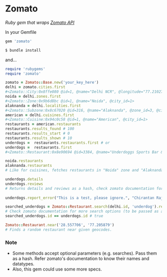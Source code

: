 # Zomato
_Ruby gem that wraps [Zomato API](http://www.zomato.com/api/documentation)_

In your Gemfile

```ruby 
gem 'zomato'
```

```bash 
$ bundle install
```

and...

```ruby 
require 'rubygems'
require 'zomato'

zomato = Zomato::Base.new('your_key_here')
delhi = zomato.cities.first 
#<Zomato::City:0x8ffe080 @id=1, @name="Delhi NCR", @longitude="77.210276", @latitude="28.625789", @has_nightlife=true, @show_zones=true>
noida = delhi.zones.first
#<Zomato::Zone:0x9b6d8bc @id=1, @name="Noida", @city_id=1>
alaknanda = delhi.localities.first 
#<Zomato::Subzone:0x8c67020 @id=316, @name="Alaknanda", @zone_id=3, @city_id=1>
american = delhi.cuisines.first
#<Zomato::Cuisine:0x94c0c58 @id=1, @name="American", @city_id=1>
restaurants = american.restaurants
restaurants.results_found # 100
restaurants.results_start # 0
restaurants.results_shown # 10
underdogs =  restaurants.restaurants.first # or
underdogs =  restaurants.first
#<Zomato::Restaurant:0x8e90694 @id=3384, @name="Underdoggs Sports Bar & Grill", @address="F 38, Level 1, Ambience Mall, Vasant Kunj, New Delhi", @locality="Vasant Kunj", @city="Delhi", @cuisines="American, Mediterranean, Italian", @rating_editor_overall=3.5, @cost_for_two=1500, @has_discount=false, @has_citibank_discount=false>

noida.restaurants
alaknanda.restaurants 
# Like for cuisines, fetches restaurants in "Noida" zone and "Alaknanda" subzone respectively

underdogs.details
underdogs.reviews
# Returns details and reviews as a hash, check zomato documentation for details as the response is returned as is.
 
underdogs.report_error("This is a test, please ignore.", "Chirantan Rajhans") # true or false based on success or failure.

searched_underdogs = Zomato::Restaurant.search(delhi.id, 'underdog').restaurants.first
# Check zomato documentation for more search options (to be passed as a hash to Zomato::Restaurant.search
searched_underdogs.id == underdogs.id # true

Zomato::Restaurant.near('28.557706', '77.205879')
# Finds a random restaurant near given geocodes.
```

### Note

* Some methods accept optional parameters (e.g. searches). Pass them as a hash. Refer zomato's documentation to know their names and datatypes.
* Also, this gem could use some more specs.

